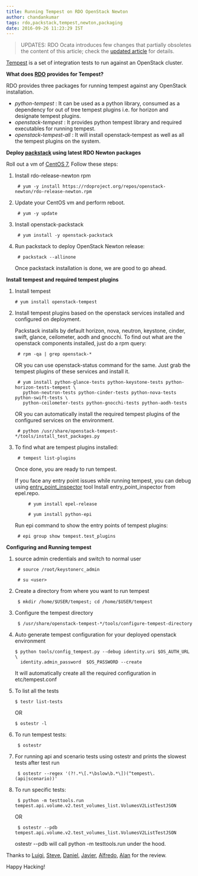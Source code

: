 ```yaml
---
title: Running Tempest on RDO OpenStack Newton
author: chandankumar
tags: rdo,packstack,tempest,newton,packaging
date: 2016-09-26 11:23:29 IST
---
```


> UPDATES: RDO Ocata introduces few changes that partially obsoletes the
> content of this article; check the [updated article](/blog/2017/02/testing-rdo-with-tempest-new-features-in-ocata/) for details.

[Tempest](http://docs.openstack.org/developer/tempest/overview.html) is a set of integration tests to run against an OpenStack cluster.

**What does [RDO](https://www.rdoproject.org) provides for Tempest?**

RDO provides three packages for running tempest against any OpenStack installation.

* *python-tempest* : It can be used as a python library, consumed as a dependency for out of tree tempest plugins i.e. for horizon and designate tempest plugins.
* *openstack-tempest* : It provides python tempest library and required executables for running tempest.
* *openstack-tempest-all* : It will install openstack-tempest as well as all the tempest plugins on the system.

**Deploy [packstack](github.com/openstack/packstack) using latest RDO Newton packages**

Roll out a vm of [CentOS 7](https://www.centos.org/download/), Follow these steps:

1. Install rdo-release-newton rpm

        # yum -y install https://rdoproject.org/repos/openstack-newton/rdo-release-newton.rpm

2. Update your CentOS vm and perform reboot.

	    # yum -y update

3. Install openstack-packstack

	    # yum install -y openstack-packstack

4. Run packstack to deploy OpenStack Newton release:

	    # packstack --allinone

   Once packstack installation is done, we are good to go ahead.

**Install tempest and required tempest plugins**

 1. Install tempest

	    # yum install openstack-tempest

2. Install tempest plugins based on the openstack services installed and configured on deployment.

   Packstack installs by default horizon, nova, neutron, keystone, cinder, swift, glance, ceilometer, aodh and gnocchi.
   To find out what are the openstack components installed, just do a rpm query:

	    # rpm -qa | grep openstack-*

	OR you can use openstack-status command for the same.
	Just grab the tempest plugins of these services and install it.

	    # yum install python-glance-tests python-keystone-tests python-horizon-tests-tempest \
	      python-neutron-tests python-cinder-tests python-nova-tests python-swift-tests \
	      python-ceilometer-tests python-gnocchi-tests python-aodh-tests

	OR you can automatically install the required tempest plugins of the configured services on the environment.

	    # python /usr/share/openstack-tempest-*/tools/install_test_packages.py

3. To find what are tempest plugins installed:

	    # tempest list-plugins

   Once done, you are ready to run tempest.

   If you face any entry point issues while running tempest, you can debug using [entry_point_inspector](https://pypi.python.org/pypi/entry_point_inspector) tool
   Install entry_point_inspector from epel.repo.

            # yum install epel-release

            # yum install python-epi

   Run epi command to show the entry points of tempest plugins:

	    # epi group show tempest.test_plugins

**Configuring and Running tempest**

1. source admin credentials and switch to normal user

	    # source /root/keystonerc_admin

	    # su <user>

2. Create a directory from where you want to run tempest

	    $ mkdir /home/$USER/tempest; cd /home/$USER/tempest

3. Configure the tempest directory

	    $ /usr/share/openstack-tempest-*/tools/configure-tempest-directory

4.  Auto generate tempest configuration for your deployed openstack environment

	    $ python tools/config_tempest.py --debug identity.uri $OS_AUTH_URL \
          identity.admin_password  $OS_PASSWORD --create

	It will automatically create all the required configuration in etc/tempest.conf

5.  To list all the tests

	    $ testr list-tests

    OR

	    $ ostestr -l

6. To run tempest tests:

	    $ ostestr

7. For running api and scenario tests using ostestr and prints the slowest tests after test run

	    $ ostestr --regex '(?!.*\[.*\bslow\b.*\])(^tempest\.(api|scenario))'

8. To run specific tests:

	    $ python -m testtools.run tempest.api.volume.v2.test_volumes_list.VolumesV2ListTestJSON

	OR

	    $ ostestr --pdb tempest.api.volume.v2.test_volumes_list.VolumesV2ListTestJSON

	ostestr --pdb will call python -m testtools.run under the hood.


Thanks to [Luigi](https://twitter.com/tosky_eu), [Steve](https://github.com/eggmaster), [Daniel](https://github.com/danielmellado),
[Javier](https://twitter.com/fj_pena), [Alfredo](https://twitter.com/amoralej), [Alan](https://twitter.com/apevec_) for the review.

Happy Hacking!
